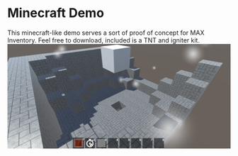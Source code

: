 # Minecraft Demo
This minecraft-like demo serves a sort of proof of concept for MAX Inventory. Feel free to download, included is a TNT and igniter kit.
![alt text](mc-demo.png)
